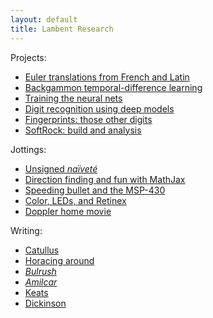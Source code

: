```yaml
---
layout: default
title: Lambent Research
---
```


Projects:
  * [Euler translations from French and Latin](/euler)
  * [Backgammon temporal-difference learning](https://github.com/ttdoucet/backgammon)
  * [Training the neural nets](https://github.com/ttdoucet/bgnets)
  * [Digit recognition using deep models](/mnist)
  * [Fingerprints: those other digits](/fingerprints)
  * [SoftRock: build and analysis](/softrock)

Jottings:
  * [Unsigned *naïveté*](/quiz)
  * [Direction finding and fun with MathJax](/df)
  * [Speeding bullet and the MSP-430](/timer)
  * [Color, LEDs, and Retinex](/color)
  * [Doppler home movie](/doppler)

Writing:
  * [Catullus](/catullus)
  * [Horacing around](/horace/horace-1-11.pdf)
  * [*Bulrush*](/bulrush/bulrush.pdf)
  * [*Amilcar*](/amilcar/Amilcar-en.pdf)
  * [Keats](/nightingale)
  * [Dickinson](/dickinson)


